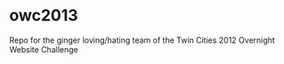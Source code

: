 owc2013
=======

Repo for the ginger loving/hating team of the Twin Cities 2012 Overnight Website Challenge